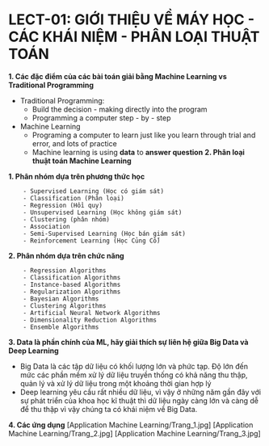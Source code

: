 # LECT-01: GIỚI THIỆU VỀ MÁY HỌC - CÁC KHÁI NIỆM - PHÂN LOẠI THUẬT TOÁN

**1. Các đặc điểm của các bài toán giải bằng Machine Learning vs Traditional Programming**
-	Traditional Programming:
    - Build the decision - making directly into the program
    - Programming a computer step - by - step
-	Machine Learning
    - Programing a computer to learn just like you learn through trial and error, and lots of practice
    - Machine learning is using **data** to **answer question**
**2. Phân loại thuật toán Machine Learning**

   **1. Phân nhóm dựa trên phương thức học**

        - Supervised Learning (Học có giám sát)
        - Classification (Phân loại)
        - Regression (Hồi quy)
        - Unsupervised Learning (Học không giám sát)
        - Clustering (phân nhóm)
        - Association
        - Semi-Supervised Learning (Học bán giám sát)
        - Reinforcement Learning (Học Củng Cố)
        
   **2. Phân nhóm dựa trên chức năng**

        - Regression Algorithms
        - Classification Algorithms
        - Instance-based Algorithms
        - Regularization Algorithms
        - Bayesian Algorithms
        - Clustering Algorithms
        - Artificial Neural Network Algorithms
        - Dimensionality Reduction Algorithms
        - Ensemble Algorithms

**3. Data là phần chính của ML, hãy giải thích sự liên hệ giữa Big Data và Deep Learning**

- Big Data là các tập dữ liệu có khối lượng lớn và phức tạp. Độ lớn đến mức các phần mềm xử lý dữ liệu truyền thống có khả năng thu thập, quản lý và xử lý dữ liệu trong một khoảng thời gian hợp lý
- Deep learning yêu cầu rất nhiều dữ liệu, vì vậy ở những năm gần đây với sự phát triển của khoa học kĩ thuật thì dữ liệu ngày càng lớn và càng dễ để thu thập vì vậy chúng ta có khái niệm về Big Data.

**4. Các ứng dụng**
[Application Machine Learning/Trang_1.jpg]
[Application Machine Learning/Trang_2.jpg]
[Application Machine Learning/Trang_3.jpg]

